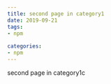 ```yaml
---
title: second page in category1
date: 2019-09-21
tags:
- npm
  
categories:
- npm
---
```


second page in category1c
